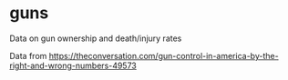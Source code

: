 # guns
Data on gun ownership and death/injury rates

Data from https://theconversation.com/gun-control-in-america-by-the-right-and-wrong-numbers-49573

